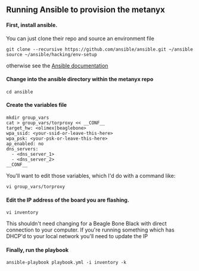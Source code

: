 Running Ansible to provision the metanyx
----------------------------------------

#### First, install ansible. 
You can just clone their repo and source an environment file

```
git clone --recursive https://github.com/ansible/ansible.git ~/ansible
source ~/ansible/hacking/env-setup
```

otherwise see the [Ansible documentation](http://docs.ansible.com/intro_installation.html)

#### Change into the ansible directory within the metanyx repo
```
cd ansible
```

#### Create the variables file
```
mkdir group_vars
cat > group_vars/torproxy << __CONF__
target_hw: <olimex|beaglebone>
wpa_ssid: <your-ssid-or-leave-this-here>
wpa_psk: <your-psk-or-leave-this-here>
ap_enabled: no
dns_servers: 
  - <dns_server_1>
  - <dns_server_2>
__CONF__
```
You'll want to edit those variables, which I'd do with a command like:
```
vi group_vars/torproxy
```

#### Edit the IP address of the board you are flashing.

```
vi inventory
```

This shouldn't need changing for a Beagle Bone Black with direct connection to your computer.
If you're running something which has DHCP'd to your local network you'll need to update the IP

#### Finally, run the playbook
```
ansible-playbook playbook.yml -i inventory -k
```
